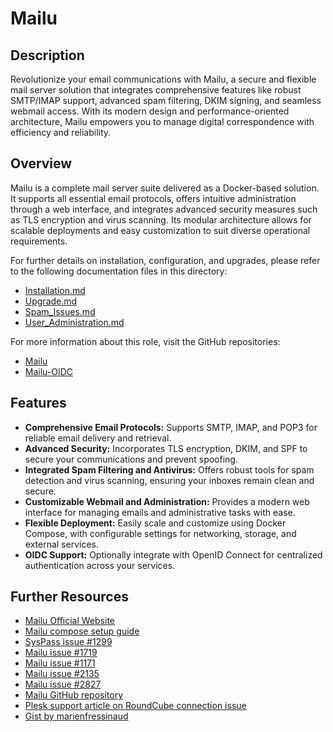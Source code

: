 # Mailu

## Description

Revolutionize your email communications with Mailu, a secure and flexible mail server solution that integrates comprehensive features like robust SMTP/IMAP support, advanced spam filtering, DKIM signing, and seamless webmail access. With its modern design and performance-oriented architecture, Mailu empowers you to manage digital correspondence with efficiency and reliability.

## Overview

Mailu is a complete mail server suite delivered as a Docker-based solution. It supports all essential email protocols, offers intuitive administration through a web interface, and integrates advanced security measures such as TLS encryption and virus scanning. Its modular architecture allows for scalable deployments and easy customization to suit diverse operational requirements.

For further details on installation, configuration, and upgrades, please refer to the following documentation files in this directory:
- [Installation.md](./Installation.md)
- [Upgrade.md](./Upgrade.md)
- [Spam_Issues.md](./Spam_Issues.md)
- [User_Administration.md](./User_Administration.md)

For more information about this role, visit the GitHub repositories:
- [Mailu](https://github.com/kevinveenbirkenbach/cymais/tree/master/roles/docker-mailu)
- [Mailu-OIDC](https://github.com/heviat/Mailu-OIDC)

## Features

- **Comprehensive Email Protocols:** Supports SMTP, IMAP, and POP3 for reliable email delivery and retrieval.
- **Advanced Security:** Incorporates TLS encryption, DKIM, and SPF to secure your communications and prevent spoofing.
- **Integrated Spam Filtering and Antivirus:** Offers robust tools for spam detection and virus scanning, ensuring your inboxes remain clean and secure.
- **Customizable Webmail and Administration:** Provides a modern web interface for managing emails and administrative tasks with ease.
- **Flexible Deployment:** Easily scale and customize using Docker Compose, with configurable settings for networking, storage, and external services.
- **OIDC Support:** Optionally integrate with OpenID Connect for centralized authentication across your services.

## Further Resources

- [Mailu Official Website](https://mailu.io/)
- [Mailu compose setup guide](https://mailu.io/1.7/compose/setup.html)
- [SysPass issue #1299](https://github.com/nuxsmin/sysPass/issues/1299)
- [Mailu issue #1719](https://github.com/Mailu/Mailu/issues/1719)
- [Mailu issue #1171](https://github.com/Mailu/Mailu/issues/1171)
- [Mailu issue #2135](https://github.com/Mailu/Mailu/issues/2135)
- [Mailu issue #2827](https://github.com/Mailu/Mailu/issues/2827)
- [Mailu GitHub repository](https://github.com/Mailu/Mailu)
- [Plesk support article on RoundCube connection issue](https://support.plesk.com/hc/en-us/articles/115001264814-Unable-to-log-into-RoundCube-Connection-to-storage-server-failed)
- [Gist by marienfressinaud](https://gist.github.com/marienfressinaud/f284a59b18aad395eb0de2d22836ae6b)